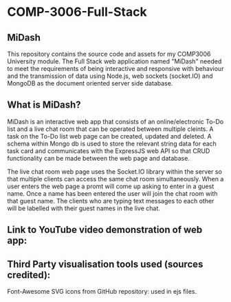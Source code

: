 # COMP-3006-Full-Stack

## MiDash

This repository contains the source code and assets for my COMP3006 University module. The Full Stack web application named "MiDash" needed to meet the requirements of being interactive and responsive with behaviour and the transmission of data using Node.js, web sockets (socket.IO) and MongoDB as the document oriented server side database. 

## What is MiDash?

MiDash is an interactive web app that consists of an online/electronic To-Do list and a live chat room that can be operated between multiple cleints. A task on the To-Do list web page can be created, updated and deleted. A schema within Mongo db is used to store the relevant string data for each task card and communicates with the ExpressJS web API so that CRUD functionality can be made between the web page and database.

The live chat room web page uses the Socket.IO library within the server so that multiple clients can access the same chat room simultaneously. When a user enters the web page a promt will come up asking to enter in a guest name. Once a name has been entered the user will join the chat room with that guest name. The clients who are typing text messages to each other will be labelled with their guest names in the live chat. 

## Link to YouTube video demonstration of web app:



## Third Party visualisation tools used (sources credited):

Font-Awesome SVG icons from GitHub repository: used in ejs files. 


